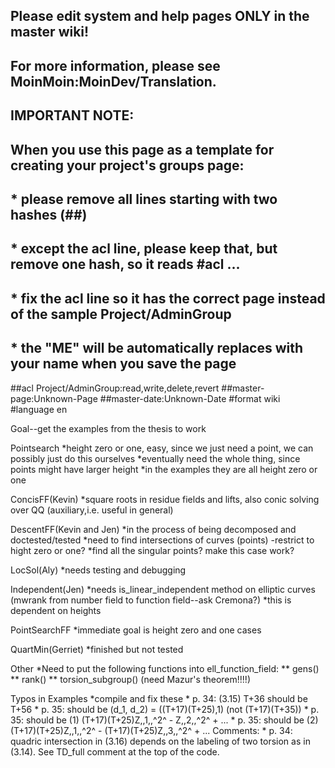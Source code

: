 ## Please edit system and help pages ONLY in the master wiki!
## For more information, please see MoinMoin:MoinDev/Translation.
## IMPORTANT NOTE:
## When you use this page as a template for creating your project's groups page:
##  * please remove all lines starting with two hashes (##)
##  * except the acl line, please keep that, but remove one hash, so it reads #acl ...
##  * fix the acl line so it has the correct page instead of the sample Project/AdminGroup
##  * the "ME" will be automatically replaces with your name when you save the page
##acl Project/AdminGroup:read,write,delete,revert
##master-page:Unknown-Page
##master-date:Unknown-Date
#format wiki
#language en

Goal--get the examples from the thesis to work

Pointsearch 
            *height zero or one, easy, since we just need a point, we can possibly just do this ourselves
            *eventually need the whole thing, since points might have larger height
            *in the examples they are all height zero or one

ConcisFF(Kevin) 
            *square roots in residue fields and lifts, also conic solving over QQ (auxiliary,i.e. useful in general)

DescentFF(Kevin and Jen) 
            *in the process of being decomposed and doctested/tested
            *need to find intersections of curves (points) -restrict to hight zero or one?
            *find all the singular points? make this case work?

LocSol(Aly) 
            *needs testing and debugging

Independent(Jen)
            *needs is_linear_independent method on elliptic curves (mwrank from number field to function field--ask Cremona?)
            *this is dependent on heights

PointSearchFF 
            *immediate goal is height zero and one cases

QuartMin(Gerriet) 
            *finished but not tested

Other 
            *Need to put the following functions into ell_function_field:
            ** gens()
            ** rank()
            ** torsion_subgroup() (need Mazur's theorem!!!!)
            

Typos in Examples 
            *compile and fix these
            * p. 34: (3.15) T+36 should be T+56
            * p. 35: should be (d_1, d_2) = ((T+17)(T+25),1) (not (T+17)(T+35))
            * p. 35: should be (1) (T+17)(T+25)Z,,1,,^2^ - Z,,2,,^2^ + ...
            * p. 35: should be (2) (T+17)(T+25)Z,,1,,^2^ - (T+17)(T+25)Z,,3,,^2^ +  ...
Comments:
            * p. 34: quadric intersection in (3.16) depends on the labeling of two torsion as in (3.14). See TD_full comment at the top of the code.
